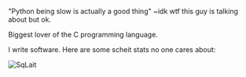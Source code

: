 "Python being slow is actually a good thing" ~idk wtf this guy is talking about but ok.

Biggest lover of the C programming language.

I write software. Here are some scheit stats no one cares about:

<p><img align="left" src="https://github-readme-stats.vercel.app/api/top-langs?username=SqLait&show_icons=true&locale=en&layout=compact" alt="SqLait" /></p>
